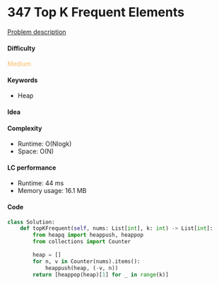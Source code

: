 347 Top K Frequent Elements
=======================
[Problem description](https://leetcode.com/problems/top-k-frequent-elements/)

#### Difficulty
<span style="color:#FABC60">Medium</span>

#### Keywords
- Heap
  
#### Idea


#### Complexity
- Runtime: O(Nlogk)
- Space: O(N)
  
#### LC performance
- Runtime: 44 ms
- Memory usage: 16.1 MB

#### Code
```python
class Solution:
    def topKFrequent(self, nums: List[int], k: int) -> List[int]:
        from heapq import heappush, heappop
        from collections import Counter
        
        heap = []
        for n, v in Counter(nums).items():
            heappush(heap, (-v, n))
        return [heappop(heap)[1] for _ in range(k)]
```